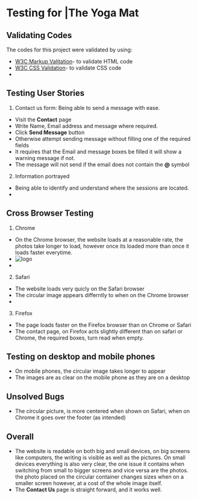 # Testing for |The Yoga Mat


## Validating Codes
The codes for this project were validated by using:
* [W3C Markup Valitation](https://validator.w3.org)- to validate HTML code
* [W3C CSS Validation](https://jigsaw.w3.org/css-validator/)- to validate CSS code
* []()

## Testing User Stories
 1. Contact us form: Being able to send a message with ease.
- Visit the **Contact** page
- Write Name, Email address and message where required.
- Click **Send Message** button
- Otherwise attempt sending message without filling one of the required fields
- It requires that the Email and message boxes be filled it will show a warning message if not.
- The message will not send if the email does not contain the **@** symbol
2. Information portrayed
- Being able to identify and understand where the sessions are located.
-

## Cross Browser Testing
1. Chrome
* On the Chrome browser, the website loads at a reasonable rate, the photos take longer to load,
however once its loaded more than once it loads faster everytime.
* <img src="assets/images/.png" title="logo">
* 
2. Safari
* The website loads very quicly on the Safari browser
* The circular image appears differntly to when on the Chrome browser
* 
3. Firefox 
* The page loads faster on the Firefox browser than on Chrome or Safari
* The contact page, on Firefox acts slightly different than on safari or Chrome, 
the required boxes, turn read when empty.

## Testing on desktop and mobile phones
- On mobile phones, the circular image takes longer to appear
- The images are as clear on the mobile phone as they are on a desktop

## Unsolved Bugs
* The circular picture, is more centered when shown on Safari, when on Chrome it goes over the footer (as intended)

## Overall
* The website is readable on both big and small devices, on big screens like computers, the writing is visible as well as the pictures.
On small devices everything is also very clear, the one issue it contains when switching from small to bigger screens and vice versa
are the photos. the photo placed on the circular container changes sizes when on a smaller screen however, at a cost of the whole image itself.
* The **Contact Us** page is straight forward, and it works well.
